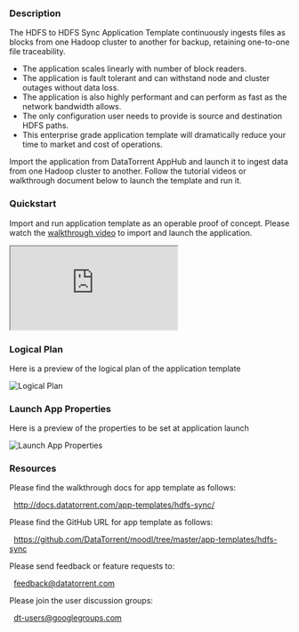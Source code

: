 ### Description
The HDFS to HDFS Sync Application Template continuously ingests files as blocks from one Hadoop cluster to another for backup, retaining one-to-one file traceability.
- The application scales linearly with number of block readers.
- The application is fault tolerant and can withstand node and cluster outages without data loss.
- The application is also highly performant and can perform as fast as the network bandwidth allows.
- The only configuration user needs to provide is source and destination HDFS paths.
- This enterprise grade application template will dramatically reduce your time to market and cost of operations.

Import the application from DataTorrent AppHub and launch it to ingest data from one Hadoop cluster to another. Follow the tutorial videos or walkthrough document below to launch the template and run it.

### Quickstart
Import and run application template as an operable proof of concept. Please watch the [walkthrough video](https://www.youtube.com/watch?v=KWcEvyNtyLI) to import and launch the application.

<iframe src="https://www.youtube.com/embed/KWcEvyNtyLI?enablejsapi=1" allowfullscreen="allowfullscreen" class="video" id="basicVideo" ga-track="basicVideo"></iframe>

### Logical Plan

Here is a preview of the logical plan of the application template

![Logical Plan](http://datatorrent.com/wp-content/uploads/2016/11/HDFS_DAG.png)

### Launch App Properties

Here is a preview of the properties to be set at application launch

![Launch App Properties](http://datatorrent.com/wp-content/uploads/2016/11/HDFS_properties.png)

### Resources

Please find the walkthrough docs for app template as follows:

&nbsp; <a href="http://docs.datatorrent.com/app-templates/hdfs-sync/"  class="docs" id="docs" ga-track="docs" target="_blank">http://docs.datatorrent.com/app-templates/hdfs-sync/</a>

Please find the GitHub URL for app template as follows:

&nbsp; <a href="https://github.com/DataTorrent/moodI/tree/master/app-templates/hdfs-sync"  class="github" id="github" ga-track="github" target="_blank">https://github.com/DataTorrent/moodI/tree/master/app-templates/hdfs-sync</a>

Please send feedback or feature requests to:

&nbsp; <a href="mailto:feedback@datatorrent.com"  class="feedback" id="feedback" ga-track="feedback">feedback@datatorrent.com</a>

Please join the user discussion groups:

&nbsp; <a href="mailto:dt-users@googlegroups.com"  class="maillist" id="maillist" ga-track="maillist">dt-users@googlegroups.com</a>
